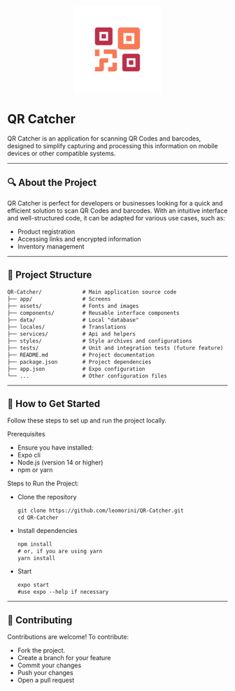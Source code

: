 <div align="center">
  <img src="https://raw.githubusercontent.com/leomorini/QR-Catcher/refs/heads/main/assets/images/icon.png" alt="QR Catcher Icon" width="200">
</div>

# QR Catcher

QR Catcher is an application for scanning QR Codes and barcodes, designed to simplify capturing and processing this information on mobile devices or other compatible systems.

---

## 🔍 About the Project

QR Catcher is perfect for developers or businesses looking for a quick and efficient solution to scan QR Codes and barcodes. With an intuitive interface and well-structured code, it can be adapted for various use cases, such as:  
- Product registration  
- Accessing links and encrypted information  
- Inventory management  

---

## 📁 Project Structure

```plaintext
QR-Catcher/             # Main application source code
├── app/                # Screens
├── assets/             # Fonts and images
├── components/         # Reusable interface components
├── data/               # Local "database"
├── locales/            # Translations
├── services/           # Api and helpers
├── styles/             # Style archives and configurations
├── tests/              # Unit and integration tests (future feature)
├── README.md           # Project documentation
├── package.json        # Project dependencies
├── app.json            # Expo configuration
└── ...                 # Other configuration files
```

---

## 🚀 How to Get Started

Follow these steps to set up and run the project locally.

Prerequisites
- Ensure you have installed:
- Expo cli
- Node.js (version 14 or higher)
- npm or yarn

Steps to Run the Project:
- Clone the repository
  ```
  git clone https://github.com/leomorini/QR-Catcher.git
  cd QR-Catcher
  ```
- Install dependencies
  ```
  npm install
  # or, if you are using yarn
  yarn install
  ```
- Start
  ```
  expo start
  #use expo --help if necessary
  ```

---

## 🤝 Contributing

Contributions are welcome! To contribute:
- Fork the project.
- Create a branch for your feature
- Commit your changes
- Push your changes
- Open a pull request

